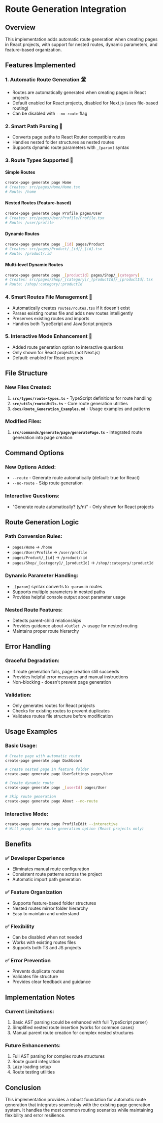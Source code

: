 # Route Generation Integration

## Overview
This implementation adds automatic route generation when creating pages in React projects, with support for nested routes, dynamic parameters, and feature-based organization.

## Features Implemented

### 1. **Automatic Route Generation** 🛣️
- Routes are automatically generated when creating pages in React projects
- Default enabled for React projects, disabled for Next.js (uses file-based routing)
- Can be disabled with `--no-route` flag

### 2. **Smart Path Parsing** 🧠
- Converts page paths to React Router compatible routes
- Handles nested folder structures as nested routes
- Supports dynamic route parameters with `_[param]` syntax

### 3. **Route Types Supported** 📁

#### Simple Routes
```bash
create-page generate page Home
# Creates: src/pages/Home/Home.tsx
# Route: /home
```

#### Nested Routes (Feature-based)
```bash
create-page generate page Profile pages/User
# Creates: src/pages/User/Profile/Profile.tsx  
# Route: /user/profile
```

#### Dynamic Routes
```bash
create-page generate page _[id] pages/Product
# Creates: src/pages/Product/_[id]/_[id].tsx
# Route: /product/:id
```

#### Multi-level Dynamic Routes
```bash
create-page generate page _[productId] pages/Shop/_[category]
# Creates: src/pages/Shop/_[category]/_[productId]/_[productId].tsx
# Route: /shop/:category/:productId
```

### 4. **Smart Routes File Management** 📄
- Automatically creates `routes/routes.tsx` if it doesn't exist
- Parses existing routes file and adds new routes intelligently
- Preserves existing routes and imports
- Handles both TypeScript and JavaScript projects

### 5. **Interactive Mode Enhancement** 💬
- Added route generation option to interactive questions
- Only shown for React projects (not Next.js)
- Default: enabled for React projects

## File Structure

### New Files Created:
1. **`src/types/route-types.ts`** - TypeScript definitions for route handling
2. **`src/utils/routeUtils.ts`** - Core route generation utilities
3. **`docs/Route_Generation_Examples.md`** - Usage examples and patterns

### Modified Files:
1. **`src/commands/generate/page/generatePage.ts`** - Integrated route generation into page creation

## Command Options

### New Options Added:
- `--route` - Generate route automatically (default: true for React)
- `--no-route` - Skip route generation

### Interactive Questions:
- "Generate route automatically? (y/n)" - Only shown for React projects

## Route Generation Logic

### Path Conversion Rules:
- `pages/Home` → `/home`
- `pages/User/Profile` → `/user/profile`
- `pages/Product/_[id]` → `/product/:id`
- `pages/Shop/_[category]/_[productId]` → `/shop/:category/:productId`

### Dynamic Parameter Handling:
- `_[param]` syntax converts to `:param` in routes
- Supports multiple parameters in nested paths
- Provides helpful console output about parameter usage

### Nested Route Features:
- Detects parent-child relationships
- Provides guidance about `<Outlet />` usage for nested routing
- Maintains proper route hierarchy

## Error Handling

### Graceful Degradation:
- If route generation fails, page creation still succeeds
- Provides helpful error messages and manual instructions
- Non-blocking - doesn't prevent page generation

### Validation:
- Only generates routes for React projects
- Checks for existing routes to prevent duplicates
- Validates routes file structure before modification

## Usage Examples

### Basic Usage:
```bash
# Create page with automatic route
create-page generate page Dashboard

# Create nested page in feature folder  
create-page generate page UserSettings pages/User

# Create dynamic route
create-page generate page _[userId] pages/User

# Skip route generation
create-page generate page About --no-route
```

### Interactive Mode:
```bash
create-page generate page ProfileEdit --interactive
# Will prompt for route generation option (React projects only)
```

## Benefits

### ✅ **Developer Experience**
- Eliminates manual route configuration
- Consistent route patterns across the project
- Automatic import path generation

### ✅ **Feature Organization**
- Supports feature-based folder structures
- Nested routes mirror folder hierarchy
- Easy to maintain and understand

### ✅ **Flexibility**
- Can be disabled when not needed
- Works with existing routes files
- Supports both TS and JS projects

### ✅ **Error Prevention**
- Prevents duplicate routes
- Validates file structure
- Provides clear feedback and guidance

## Implementation Notes

### Current Limitations:
1. Basic AST parsing (could be enhanced with full TypeScript parser)
2. Simplified nested route insertion (works for common cases)
3. Manual parent route creation for complex nested structures

### Future Enhancements:
1. Full AST parsing for complex route structures
2. Route guard integration
3. Lazy loading setup
4. Route testing utilities

## Conclusion

This implementation provides a robust foundation for automatic route generation that integrates seamlessly with the existing page generation system. It handles the most common routing scenarios while maintaining flexibility and error resilience.
